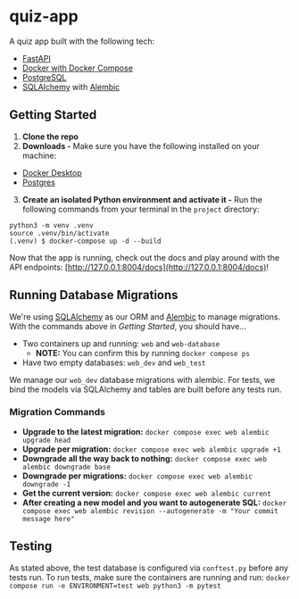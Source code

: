 # quiz-app

A quiz app built with the following tech:

- [FastAPI](https://fastapi.tiangolo.com/)
- [Docker with Docker Compose](https://docs.docker.com/compose/)
- [PostgreSQL](https://www.postgresql.org/)
- [SQLAlchemy](https://docs.sqlalchemy.org/en/20/) with [Alembic](https://alembic.sqlalchemy.org/en/latest/)

## Getting Started

1. **Clone the repo**
2. **Downloads -** Make sure you have the following installed on your machine:

- [Docker Desktop](https://docs.docker.com/get-docker/)
- [Postgres](https://www.postgresql.org/download/)

3. **Create an isolated Python environment and activate it -** Run the following commands from your terminal in the `project` directory:

```
python3 -m venv .venv
source .venv/bin/activate
(.venv) $ docker-compose up -d --build
```

Now that the app is running, check out the docs and play around with the API endpoints: [http://127.0.0.1:8004/docs](http://127.0.0.1:8004/docs)!

## Running Database Migrations

We're using [SQLAlchemy](https://docs.sqlalchemy.org/en/20/index.html) as our ORM and [Alembic](https://alembic.sqlalchemy.org/en/latest/) to manage migrations. With the commands above in _Getting Started_, you should have...

- Two containers up and running: `web` and `web-database`
  - **NOTE:** You can confirm this by running `docker compose ps`
- Have two empty databases: `web_dev` and `web_test`

We manage our `web_dev` database migrations with alembic. For tests, we bind the models via SQLAlchemy and tables are built before any tests run.

### Migration Commands

- **Upgrade to the latest migration:** `docker compose exec web alembic upgrade head`
- **Upgrade per migration:** `docker compose exec web alembic upgrade +1`
- **Downgrade all the way back to nothing:** `docker compose exec web alembic downgrade base`
- **Downgrade per migrations:** `docker compose exec web alembic downgrade -1`
- **Get the current version:** `docker compose exec web alembic current`
- **After creating a new model and you want to autogenerate SQL:** `docker compose exec web alembic revision --autogenerate -m "Your commit message here"`

## Testing

As stated above, the test database is configured via `conftest.py` before any tests run. To run tests, make sure the containers are running and run: `docker compose run -e ENVIRONMENT=test web python3 -m pytest`
